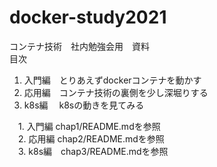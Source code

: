 # docker-study2021

コンテナ技術　社内勉強会用　資料  
目次  
1. 入門編　とりあえずdockerコンテナを動かす
2. 応用編　コンテナ技術の裏側を少し深堀りする
3. k8s編　 k8sの動きを見てみる

　1. 入門編 chap1/README.mdを参照  
　2. 応用編 chap2/README.mdを参照  
　3. k8s編　chap3/README.mdを参照  